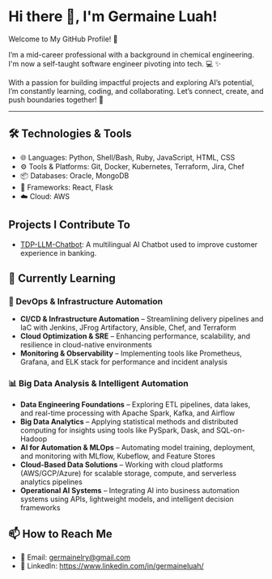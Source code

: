 # Hi there 👋, I'm Germaine Luah!

Welcome to My GitHub Profile! 👋

I’m a mid-career professional with a background in chemical engineering. I'm now a self-taught software engineer pivoting into tech. 💻 ✨

With a passion for building impactful projects and exploring AI’s potential, I’m constantly learning, coding, and collaborating. Let’s connect, create, and push boundaries together! 🚀

---

## 🛠️ Technologies & Tools
- 🌐 Languages: Python, Shell/Bash, Ruby, JavaScript, HTML, CSS
- ⚙️ Tools & Platforms: Git, Docker, Kubernetes, Terraform, Jira, Chef
- 📦 Databases: Oracle, MongoDB
- 🧪 Frameworks: React, Flask
- ☁️ Cloud: AWS

## Projects I Contribute To

- [TDP-LLM-Chatbot](https://github.com/KevinTan1203/TDP-LLM-Chatbot.git): A multilingual AI Chatbot used to improve customer experience in banking.

## 🌱 Currently Learning 

### 🚀 DevOps & Infrastructure Automation
- **CI/CD & Infrastructure Automation** – Streamlining delivery pipelines and IaC with Jenkins, JFrog Artifactory, Ansible, Chef, and Terraform  
- **Cloud Optimization & SRE** – Enhancing performance, scalability, and resilience in cloud-native environments  
- **Monitoring & Observability** – Implementing tools like Prometheus, Grafana, and ELK stack for performance and incident analysis

### 📊 Big Data Analysis & Intelligent Automation
- **Data Engineering Foundations** – Exploring ETL pipelines, data lakes, and real-time processing with Apache Spark, Kafka, and Airflow  
- **Big Data Analytics** – Applying statistical methods and distributed computing for insights using tools like PySpark, Dask, and SQL-on-Hadoop  
- **AI for Automation & MLOps** – Automating model training, deployment, and monitoring with MLflow, Kubeflow, and Feature Stores  
- **Cloud-Based Data Solutions** – Working with cloud platforms (AWS/GCP/Azure) for scalable storage, compute, and serverless analytics pipelines  
- **Operational AI Systems** – Integrating AI into business automation systems using APIs, lightweight models, and intelligent decision frameworks 

## 📫 How to Reach Me
- 📧 Email: germainelry@gmail.com
- 💼 LinkedIn: https://www.linkedin.com/in/germaineluah/
<!---
germainelry/germainelry is a ✨ special ✨ repository because its `README.md` (this file) appears on your GitHub profile.
You can click the Preview link to take a look at your changes.
--->
